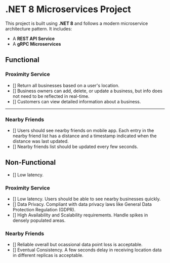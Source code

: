 # .NET 8 Microservices Project

This project is built using **.NET 8** and follows a modern microservice architecture pattern. It includes:

- A **REST API Service**
- A **gRPC Microservices**

## Functional

### Proximity Service

- [] Return all businesses based on a user's location.
- [] Business owners can add, delete, or update a business, but info does not need to be reflected in real-time.
- [] Customers can view detailed information about a business.

-----------------------------------------

### Nearby Friends

- [] Users should see nearby friends on mobile app. Each entry in the nearby friend list has a distance and a timestamp indicated when the distance was last updated. 
- [] Nearby friends list should be updated every few seconds.

## Non-Functional

- [] Low latency. 

### Proximity Service

- [] Low latency. Users should be able to see nearby businesses quickly.
- [] Data Privacy. Compliant with data privacy laws like General Data Protection Regulation (GDPR).
- [] High Availability and Scalability requirements. Handle spikes in densely populated areas.

### Nearby Friends

- [] Reliable overall but ocassional data point loss is acceptable.
- [] Eventual Consistency. A few seconds delay in receiving location data in different replicas is acceptable.
